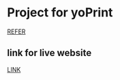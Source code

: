 # Project for yoPrint
[REFER](https://www.notion.so/YoPrint-React-Coding-Project-Spec-09a5a8fedffb47cdaccb493347addc58)

## link for live website

[LINK](https://anime-track.mdnazril.com/)
